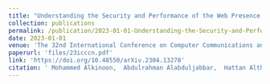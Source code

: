 ```yaml
---
title: "Understanding the Security and Performance of the Web Presence of Hospitals: A Measurement Study"
collection: publications
permalink: /publication/2023-01-01-Understanding-the-Security-and-Performance-of-the-Web-Presence-of-Hospitals-A-Measurement-Study
date: 2023-01-01
venue: 'The 32nd International Conference on Computer Communications and Networks (ICCCN 2023)'
paperurl: 'files/23icccn.pdf'
link: 'https://doi.org/10.48550/arXiv.2304.13278'
citation: ' Mohammed Alkinoon,  Abdulrahman Alabduljabbar,  Hattan Althebeiti,  Rhongho Jang,  DaeHun Nyang,  David Mohaisen, &quot;Understanding the Security and Performance of the Web Presence of Hospitals: A Measurement Study.&quot; CoRR, 2023.'
---
```

